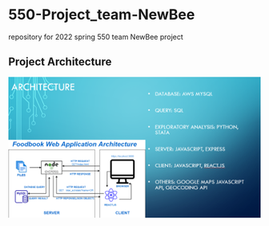 # 550-Project_team-NewBee
repository for 2022 spring 550 team NewBee project

## Project Architecture
![image](https://github.com/JJFWWL/550-Project_team-NewBee/blob/main/report/project_architecture.png)

